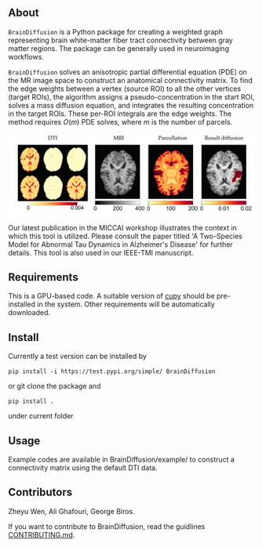 ## About
`BrainDiffusion` is a Python package for creating a weighted graph representing brain white-matter fiber tract connectivity between gray matter regions. The package can be generally used in neuroimaging workflows.

`BrainDiffusion` solves an anisotropic partial differential equation (PDE) on the MR image space to construct an anatomical connectivity matrix. To find the edge weights between a  vertex (source ROI) to all the other vertices (target ROIs), the algorithm assigns a pseudo-concentration in the start ROI, solves a mass diffusion equation, and integrates the resulting concentration in the target ROIs. These per-ROI integrals are the edge weights. The method requires $O(m)$ PDE solves, where $m$ is the number of parcels.

<p align="center">
<img src="paper/paper_img.pdf" alt="BrainDiffusion"  width="800"/>
</p>

Our latest publication in the MICCAI workshop illustrates the context in which this tool is utilized. Please consult the paper titled 'A Two-Species Model for Abnormal Tau Dynamics in Alzheimer's Disease' for further details. This tool is also used in our IEEE-TMI manuscript.

## Requirements

This is a GPU-based code. A suitable version of [cupy](https://docs.cupy.dev/en/stable/install.html) should be pre-installed in the system. Other requirements will be automatically downloaded.

## Install

Currently a test version can be installed by 
```
pip install -i https://test.pypi.org/simple/ BrainDiffusion
``` 
or git clone the package and 
```
pip install .
```
under current folder

## Usage

Example codes are available in BrainDiffusion/example/ to construct a connectivity matrix using the default DTI data.

## Contributors

Zheyu Wen, Ali Ghafouri, George Biros. 

If you want to contribute to BrainDiffusion, read the guidlines [CONTRIBUTING.md](CONTRIBUTING.md).




